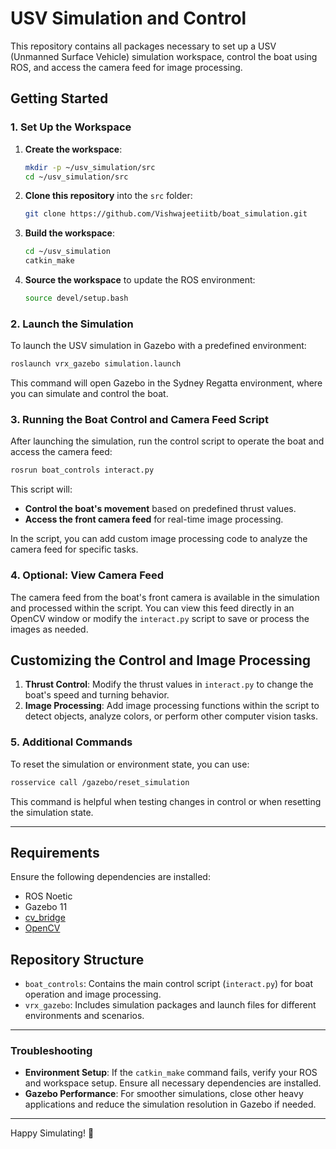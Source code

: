 
# USV Simulation and Control

This repository contains all packages necessary to set up a USV (Unmanned Surface Vehicle) simulation workspace, control the boat using ROS, and access the camera feed for image processing. 

## Getting Started

### 1. Set Up the Workspace

1. **Create the workspace**:
   ```bash
   mkdir -p ~/usv_simulation/src
   cd ~/usv_simulation/src
   ```

2. **Clone this repository** into the `src` folder:
   ```bash
   git clone https://github.com/Vishwajeetiitb/boat_simulation.git
   ```

3. **Build the workspace**:
   ```bash
   cd ~/usv_simulation
   catkin_make
   ```

4. **Source the workspace** to update the ROS environment:
   ```bash
   source devel/setup.bash
   ```

### 2. Launch the Simulation

To launch the USV simulation in Gazebo with a predefined environment:

```bash
roslaunch vrx_gazebo simulation.launch
```

This command will open Gazebo in the Sydney Regatta environment, where you can simulate and control the boat.

### 3. Running the Boat Control and Camera Feed Script

After launching the simulation, run the control script to operate the boat and access the camera feed:

```bash
rosrun boat_controls interact.py
```

This script will:
- **Control the boat's movement** based on predefined thrust values.
- **Access the front camera feed** for real-time image processing.

In the script, you can add custom image processing code to analyze the camera feed for specific tasks.

### 4. Optional: View Camera Feed

The camera feed from the boat's front camera is available in the simulation and processed within the script. You can view this feed directly in an OpenCV window or modify the `interact.py` script to save or process the images as needed.

## Customizing the Control and Image Processing

1. **Thrust Control**: Modify the thrust values in `interact.py` to change the boat's speed and turning behavior.
2. **Image Processing**: Add image processing functions within the script to detect objects, analyze colors, or perform other computer vision tasks.

### 5. Additional Commands

To reset the simulation or environment state, you can use:
```bash
rosservice call /gazebo/reset_simulation
```

This command is helpful when testing changes in control or when resetting the simulation state.

---

## Requirements

Ensure the following dependencies are installed:
- ROS Noetic
- Gazebo 11
- [cv_bridge](http://wiki.ros.org/cv_bridge)
- [OpenCV](https://opencv.org/)

## Repository Structure

- `boat_controls`: Contains the main control script (`interact.py`) for boat operation and image processing.
- `vrx_gazebo`: Includes simulation packages and launch files for different environments and scenarios.

---

### Troubleshooting

- **Environment Setup**: If the `catkin_make` command fails, verify your ROS and workspace setup. Ensure all necessary dependencies are installed.
- **Gazebo Performance**: For smoother simulations, close other heavy applications and reduce the simulation resolution in Gazebo if needed.

---

Happy Simulating! 🎉